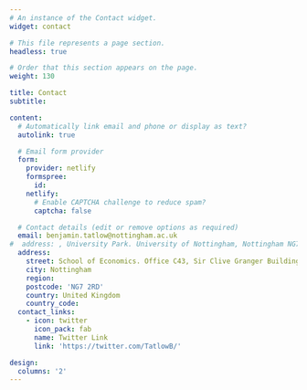 ```yaml
---
# An instance of the Contact widget.
widget: contact

# This file represents a page section.
headless: true

# Order that this section appears on the page.
weight: 130

title: Contact
subtitle:

content:
  # Automatically link email and phone or display as text?
  autolink: true

  # Email form provider
  form:
    provider: netlify
    formspree:
      id:
    netlify:
      # Enable CAPTCHA challenge to reduce spam?
      captcha: false

  # Contact details (edit or remove options as required)
  email: benjamin.tatlow@nottingham.ac.uk
#  address: , University Park. University of Nottingham, Nottingham NG7 2RD
  address:
    street: School of Economics. Office C43, Sir Clive Granger Building, University Park. University of Nottingham
    city: Nottingham
    region:
    postcode: 'NG7 2RD'
    country: United Kingdom
    country_code: 
  contact_links:
    - icon: twitter
      icon_pack: fab
      name: Twitter Link
      link: 'https://twitter.com/TatlowB/'

design:
  columns: '2'
---
```

